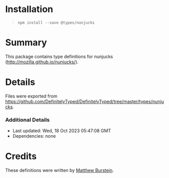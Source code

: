 # Installation
> `npm install --save @types/nunjucks`

# Summary
This package contains type definitions for nunjucks (http://mozilla.github.io/nunjucks/).

# Details
Files were exported from https://github.com/DefinitelyTyped/DefinitelyTyped/tree/master/types/nunjucks.

### Additional Details
 * Last updated: Wed, 18 Oct 2023 05:47:08 GMT
 * Dependencies: none

# Credits
These definitions were written by [Matthew Burstein](https://github.com/MatthewBurstein).
